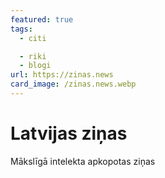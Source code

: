 ```yaml
---
featured: true
tags:
  - citi

  - riki
  - blogi
url: https://zinas.news
card_image: /zinas.news.webp
---
```


# Latvijas ziņas

Mākslīgā intelekta apkopotas ziņas
